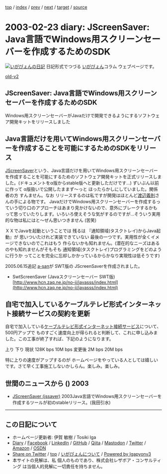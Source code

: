 [top](../index.html) 
 / [index](index.html) 
 / [prev](ig030222.html) 
 / [next](ig030225.html) 
 / [target](https://www.igapyon.jp/igapyon/diary/2003/ig030223.html) 
 / [source](https://github.com/igapyon/diary/blob/master/2003/ig030223.src.md) 

2003-02-23 diary: JScreenSaver: Java言語でWindows用スクリーンセーバーを作成するためのSDK
=====================================================================================================
[![いがぴょんの日記](https://www.igapyon.jp/igapyon/diary/images/iga200306s.jpg "いがぴょん")](https://www.igapyon.jp/igapyon/diary/memo/memoigapyon.html) 日記形式でつづる [いがぴょん](https://www.igapyon.jp/igapyon/diary/memo/memoigapyon.html)コラム ウェブページです。

[old-v2](ig030223-orig.html)

## JScreenSaver: Java言語でWindows用スクリーンセーバーを作成するためのSDK

Windows用スクリーンセーバーがJavaだけで開発できるようにするソフトウェア開発キットをリリースしました


## Java言語だけを用いてWindows用スクリーンセーバーを作成することを可能にするためのSDKをリリース

[JScreenSaver](../../soft/jssaver_ja.html)という、Java言語だけを用いてWindows用スクリーンセーバーを作成することを可能にするためのソフトウェア開発キットを正式リリースしました。(ドキュメントをα版からstable版へと更新しただけです…) ずいぶん以前に作って α版扱いで公開したままず～っと ほったらかしにしていました。関係者の方 すんません。なお リリースするのは私ですが開発はほとんど[渡辺義則](http://d.hatena.ne.jp/a-san/)さんの手による物です。
JavaだけでWindows用スクリーンセーバーを作成するっていう切り口のアプローチはあまり見かけないので、意外にブレークするかも って思っていたりします。いろいろ使えそうな気がするのですが…そういう実用的な物は私にはと～ぜん思いつきません (苦笑)

ＸＸでJavaを起動ということでは 残るは 『通知領域(タスクトレイ)からJava起動』が 思いついたけれど実装できていない 最後の一つです。実用性が全くイメージできないのでこれはもう 作らないかも知れません。(潜在的なニーズはあるのやも知れませんがそもそも 通知領域(タスクトレイ)プログラミングをどのように行うか ってことを完全に忘却しかかっているからかなり実現性は低そうです)

2005.06.15追記 [a-san](http://d.hatena.ne.jp/a-san/)が SWT版の JScreenSaverを作成されました。

* SwtScreenSaver (Javaスクリーンセーバー SWT版)
  [http://www.hcn.zaq.ne.jp/no-ji/javasss/index.html](http://www.hcn.zaq.ne.jp/no-ji/javasss/index.html)

## 自宅で加入しているケーブルテレビ形式インターネット接続サービスの契約を更新

自宅で加入している[ケーブルテレビ形式インターネット接続サービス](http://www.tcct.co.jp/)について、500円アップで ものすごく速度向上が得られると判断して、これに申し込みました。この工事が終了すれば、下記のようになります。

上り
下り
現状
128K bps
10M bps
変更後
2M bps
20M bps

特に上りの速度がアップするのが ホームページをやっている人としては嬉しいです。さて早く工事施工しないかしらん。楽しみ。楽しみ。

## 世間のニュースから () 2003

* [JScreenSaver (jssaver)](http://homepage2.nifty.com/igat/igapyon/soft/jssaver_ja.html)  2003Java言語でWindows用スクリーンセーバーを作成するツールが初のstableリリース。(我田引水)


----------------------------------------------------------------------------------------------------

## この日記について

* ホームページ更新者: 伊賀 敏樹 / Tosiki Iga
* [Diary](https://www.igapyon.jp/igapyon/diary/) / [Facebook](https://www.facebook.com/igapyon) / [LinkedIn](https://www.linkedin.com/in/toshikiiga) / [GitHub](https://github.com/igapyon) / [Qiita](https://qiita.com/igapyon) / [Mastodon](https://social.vivaldi.net/@igapyon) / [Twitter](https://twitter.com/ToshikiIga) / [Amazon](https://www.amazon.co.jp/%E4%BC%8A%E8%B3%80-%E6%95%8F%E6%A8%B9/e/B004LTQWCQ) / [OSDN](https://ja.osdn.net/users/iga/)
* [Share on Twitter](https://twitter.com/intent/tweet?hashtags=igapyon%2Cdiary%2C%E3%81%84%E3%81%8C%E3%81%B4%E3%82%87%E3%82%93&text=JScreenSaver%3A+Java%E8%A8%80%E8%AA%9E%E3%81%A7Windows%E7%94%A8%E3%82%B9%E3%82%AF%E3%83%AA%E3%83%BC%E3%83%B3%E3%82%BB%E3%83%BC%E3%83%90%E3%83%BC%E3%82%92%E4%BD%9C%E6%88%90%E3%81%99%E3%82%8B%E3%81%9F%E3%82%81%E3%81%AESDK&url=https%3A%2F%2Fwww.igapyon.jp%2Figapyon%2Fdiary%2F2003%2Fig030223.html) / [top](../index.html) / [いがぴょんについて](https://www.igapyon.jp/igapyon/diary/memo/memoigapyon.html) / [Powered by Igapyonv3](https://github.com/igapyon/igapyonv3)
* 本サイトの見解は、私 個人のものであり、株式会社レザボア・コンサルティング は当個人的見解に一切責任を持ちません。 
